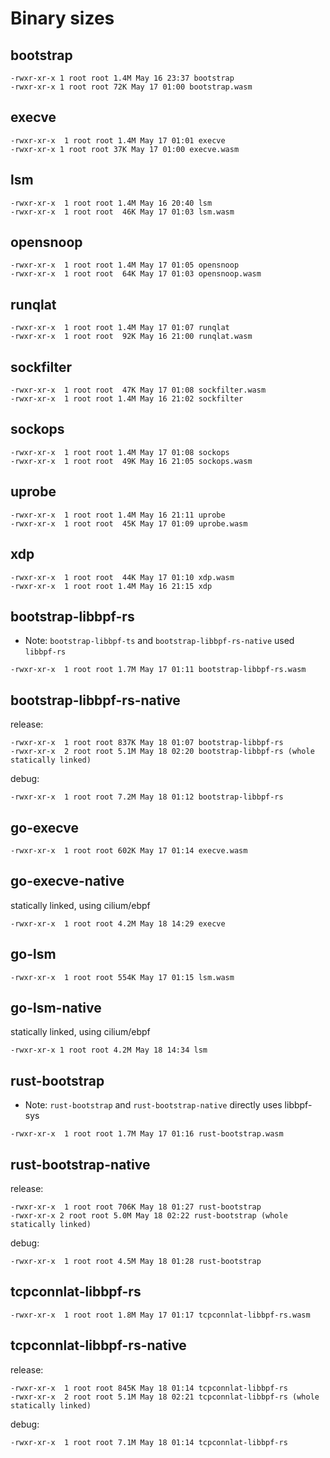 
# Binary sizes

## bootstrap
```console
-rwxr-xr-x 1 root root 1.4M May 16 23:37 bootstrap
-rwxr-xr-x 1 root root 72K May 17 01:00 bootstrap.wasm
```
## execve
```console
-rwxr-xr-x  1 root root 1.4M May 17 01:01 execve
-rwxr-xr-x 1 root root 37K May 17 01:00 execve.wasm
```
## lsm
```console
-rwxr-xr-x  1 root root 1.4M May 16 20:40 lsm
-rwxr-xr-x  1 root root  46K May 17 01:03 lsm.wasm
```
## opensnoop
```console
-rwxr-xr-x  1 root root 1.4M May 17 01:05 opensnoop
-rwxr-xr-x  1 root root  64K May 17 01:03 opensnoop.wasm
```
## runqlat
```console
-rwxr-xr-x  1 root root 1.4M May 17 01:07 runqlat
-rwxr-xr-x  1 root root  92K May 16 21:00 runqlat.wasm
```
## sockfilter
```console
-rwxr-xr-x  1 root root  47K May 17 01:08 sockfilter.wasm
-rwxr-xr-x  1 root root 1.4M May 16 21:02 sockfilter
```
## sockops
```
-rwxr-xr-x  1 root root 1.4M May 17 01:08 sockops
-rwxr-xr-x  1 root root  49K May 16 21:05 sockops.wasm
```
## uprobe
```console
-rwxr-xr-x  1 root root 1.4M May 16 21:11 uprobe
-rwxr-xr-x  1 root root  45K May 17 01:09 uprobe.wasm
```
## xdp
```console
-rwxr-xr-x  1 root root  44K May 17 01:10 xdp.wasm
-rwxr-xr-x  1 root root 1.4M May 16 21:15 xdp
```
## bootstrap-libbpf-rs
- Note: `bootstrap-libbpf-ts` and `bootstrap-libbpf-rs-native` used `libbpf-rs`
```console
-rwxr-xr-x  1 root root 1.7M May 17 01:11 bootstrap-libbpf-rs.wasm
```
## bootstrap-libbpf-rs-native
release:
```console
-rwxr-xr-x  1 root root 837K May 18 01:07 bootstrap-libbpf-rs
-rwxr-xr-x  2 root root 5.1M May 18 02:20 bootstrap-libbpf-rs (whole statically linked)
```
debug:
```console
-rwxr-xr-x  1 root root 7.2M May 18 01:12 bootstrap-libbpf-rs
```
## go-execve
```console
-rwxr-xr-x  1 root root 602K May 17 01:14 execve.wasm
```
## go-execve-native
statically linked, using cilium/ebpf
```console
-rwxr-xr-x  1 root root 4.2M May 18 14:29 execve
```

## go-lsm
```console
-rwxr-xr-x  1 root root 554K May 17 01:15 lsm.wasm
```
## go-lsm-native
statically linked, using cilium/ebpf
```console
-rwxr-xr-x 1 root root 4.2M May 18 14:34 lsm
```
## rust-bootstrap
- Note: `rust-bootstrap` and `rust-bootstrap-native` directly uses libbpf-sys
```console
-rwxr-xr-x  1 root root 1.7M May 17 01:16 rust-bootstrap.wasm
```
## rust-bootstrap-native
release:
```console
-rwxr-xr-x  1 root root 706K May 18 01:27 rust-bootstrap
-rwxr-xr-x 2 root root 5.0M May 18 02:22 rust-bootstrap (whole statically linked)
```
debug:
```console
-rwxr-xr-x  1 root root 4.5M May 18 01:28 rust-bootstrap
```

## tcpconnlat-libbpf-rs
```console
-rwxr-xr-x  1 root root 1.8M May 17 01:17 tcpconnlat-libbpf-rs.wasm
```
## tcpconnlat-libbpf-rs-native
release:
```console
-rwxr-xr-x  1 root root 845K May 18 01:14 tcpconnlat-libbpf-rs
-rwxr-xr-x  2 root root 5.1M May 18 02:21 tcpconnlat-libbpf-rs (whole statically linked)
```
debug:
```console
-rwxr-xr-x  1 root root 7.1M May 18 01:14 tcpconnlat-libbpf-rs
```

